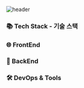 ![header](https://capsule-render.vercel.app/api?type=waving&color=gradient&height=250&section=header&text=Welcome!&fontSize=90)

<h3>📚 Tech Stack - 기술 스택</h3>

### 🌐 FrontEnd

### 🔧 BackEnd

### 🛠️ DevOps & Tools
